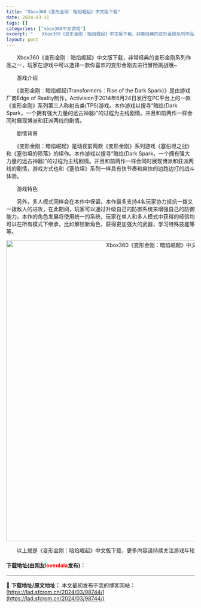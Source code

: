 ```yaml
---
title: "Xbox360《变形金刚：暗焰崛起》中文版下载"
date: 2024-03-31
tags: []
categories: ["xbox360中文游戏"]
excerpt: "　　Xbox360《变形金刚：暗焰崛起》中文版下载，非常经典的变形金刚系列作品之一，玩家在游戏中可以选择一款你喜欢的变形金刚去进行冒险挑战哦~ 　　游戏介绍 　　《变形金刚：暗焰崛起(Transformers：Rise of the Dark Spark)》是由游戏厂商Edge of Reality&hellip;"
layout: post
---
```


 <p>　　Xbox360《变形金刚：暗焰崛起》中文版下载，非常经典的变形金刚系列作品之一，玩家在游戏中可以选择一款你喜欢的变形金刚去进行冒险挑战哦~</p> <p>　　游戏介绍</p> <p>　　《变形金刚：暗焰崛起(Transformers：Rise of the Dark Spark)》是由游戏厂商Edge of Reality制作，Activision于2014年6月24日发行在PC平台上的一款《变形金刚》系列第三人称射击类(TPS)游戏。本作游戏以搜寻&ldquo;暗焰(Dark Spark，一个拥有强大力量的远古神器)&rdquo;的过程为主线剧情。并且和前两作一样会同时展现博派和狂派两线的剧情。</p> <p>　　剧情背景</p> <p>　　《变形金刚：暗焰崛起》是动视前两款《变形金刚》系列游戏《塞伯坦之战》和《塞伯坦的陨落》的续作。本作游戏以搜寻&ldquo;暗焰(Dark Spark，一个拥有强大力量的远古神器)&rdquo;的过程为主线剧情。并且和前两作一样会同时展现博派和狂派两线的剧情，游戏方式也和《塞伯坦》系列一样具有快节奏和爽快的边跑边打的战斗体验。</p> <p>　　游戏特色</p> <p>　　另外，多人模式同样会在本作中保留。本作最多支持4名玩家协力抵抗一拨又一拨敌人的进攻，在此期间，玩家可以通过升级自己的防御系统来增强自己的防御能力。本作的角色发展将使用统一的系统，玩家在单人和多人模式中获得的经验均可以在所有模式下继承，比如解锁新角色，获得更加强大的武器，学习特殊技能等等。</p> <p align="center"><img align="" border="0" src="https://lad.sfcrom.cn/wp-content/uploads/2024/03/20240330_66083f7cc83e7.jpg" width="802" alt="Xbox360《变形金刚：暗焰崛起》中文版下载" /></p> <p>　　以上就是《变形金刚：暗焰崛起》中文版下载，更多内容请持续关注游戏年轮</p> <p><h4>下载地址(由网友<font color="red">loveulala</font>发布)：</h4></p> 

---
📖 **下载地址/原文地址：** 本文最初发布于我的博客网站：[https://lad.sfcrom.cn/2024/03/98744/](https://lad.sfcrom.cn/2024/03/98744/)
